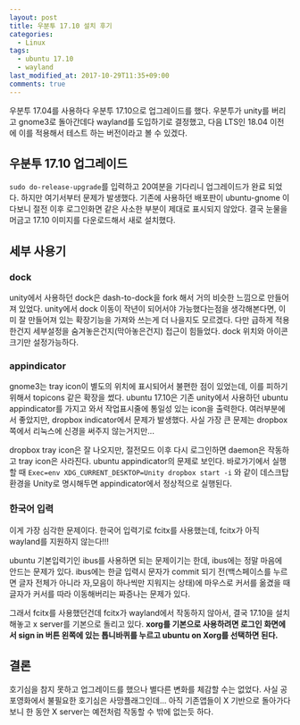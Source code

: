 ```yaml
---
layout: post
title: 우분투 17.10 설치 후기
categories:
  - Linux
tags:
  - ubuntu 17.10
  - wayland
last_modified_at: 2017-10-29T11:35+09:00
comments: true
---
```


우분투 17.04를 사용하다 우분투 17.10으로 업그레이드를 했다.
우분투가 unity를 버리고 gnome3로 돌아간데다 wayland를 도입하기로 결정했고,
다음 LTS인 18.04 이전에 이를 적용해서 테스트 하는 버전이라고 볼 수 있겠다.

## 우분투 17.10 업그레이드

`sudo do-release-upgrade`를 입력하고 20여분을 기다리니 업그레이드가 완료 되었다.
하지만 여기서부터 문제가 발생했다. 기존에 사용하던 배포판이 ubuntu-gnome 이다보니 절전 이후 로그인화면 같은 사소한 부분이 제대로 표시되지 않았다.
결국 눈물을 머금고 17.10 이미지를 다운로드해서 새로 설치했다.

## 세부 사용기

### dock

unity에서 사용하던 dock은 dash-to-dock을 fork 해서 거의 비슷한 느낌으로 만들어져 있었다.
unity에서 dock 이동이 작년이 되어서야 가능했다는점을 생각해본다면, 이미 잘 만들어져 있는 확장기능을 가져와 쓰는게 더 나을지도 모르겠다.
다만 급하게 적용한건지 세부설정을 숨겨놓은건지(막아놓은건지) 접근이 힘들었다. dock 위치와 아이콘 크기만 설정가능하다.

### appindicator

gnome3는 tray icon이 별도의 위치에 표시되어서 불편한 점이 있었는데, 이를 피하기 위해서 topicons 같은 확장을 썼다.
ubuntu 17.10은 기존 unity에서 사용하던 ubuntu appindicator를 가지고 와서 작업표시줄에 통일성 있는 icon을 출력한다.
여러부분에서 좋았지만, dropbox indicator에서 문제가 발생했다. 사실 가장 큰 문제는 dropbox쪽에서 리눅스에 신경을 써주지 않는거지만...

dropbox tray icon은 잘 나오지만, 절전모드 이후 다시 로그인하면 daemon은 작동하고 tray icon은 사라진다.
ubuntu appindicator의 문제로 보인다. 바로가기에서 실행할 때 `Exec=env XDG_CURRENT_DESKTOP=Unity dropbox start -i` 와 같이 데스크탑 환경을 Unity로 명시해두면 appindicator에서 정상적으로 실행된다.

### 한국어 입력

이게 가장 심각한 문제이다. 한국어 입력기로 fcitx를 사용했는데, fcitx가 아직 wayland를 지원하지 않는다!!!

ubuntu 기본입력기인 ibus를 사용하면 되는 문제이기는 한데, ibus에는 정말 마음에 안드는 문제가 있다.
ibus에는 한글 입력시 문자가 commit 되기 전(백스페이스를 누르면 글자 전체가 아니라 자,모음이 하나씩만 지워지는 상태)에 마우스로 커서를 옮겼을 때 글자가 커서를 따라 이동해버리는 짜증나는 문제가 있다.

그래서 fcitx를 사용했던건데 fcitx가 wayland에서 작동하지 않아서, 결국 17.10을 설치해놓고 x server를 기본으로 돌리고 있다.
**xorg를 기본으로 사용하려면 로그인 화면에서  sign in 버튼 왼쪽에 있는 톱니바퀴를 누르고 ubuntu on Xorg를 선택하면 된다.**

## 결론

호기심을 참지 못하고 업그레이드를 했으나 별다른 변화를 체감할 수는 없었다. 사실 공포영화에서 불필요한 호기심은 사망플래그인데...
아직 기존앱들이 X 기반으로 돌아가다보니 한 동안 X server는 예전처럼 작동할 수 밖에 없는듯 하다.
